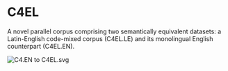 # C4EL
A novel parallel corpus comprising two semantically equivalent datasets: a Latin-English code-mixed corpus (C4EL.LE) and its monolingual English counterpart (C4EL.EN). 

<img src="image.svg" alt="C4.EN to C4EL.svg">
